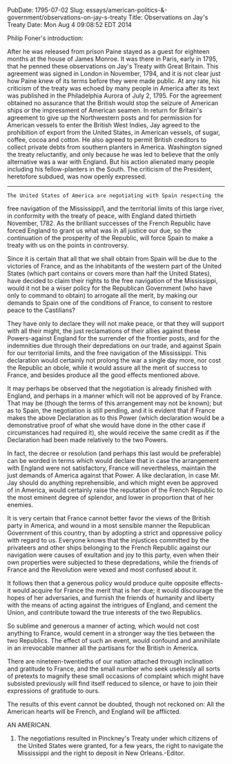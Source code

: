 PubDate: 1795-07-02
Slug: essays/american-politics-&-government/observations-on-jay-s-treaty
Title: Observations on Jay's Treaty
Date: Mon Aug  4 09:08:52 EDT 2014

   Philip Foner's introduction:

   After he was released from prison Paine stayed as a guest for
   eighteen months at the house of James Monroe. It was there in Paris, early
   in 1795, that he penned these observations on Jay's Treaty with Great
   Britain. This agreement was signed in London in November, 1794, and it is
   not clear just how Paine knew of its terms before they were made public.
   At any rate, his criticism of the treaty was echoed by many people in
   America after its text was published in the Philadelphia Aurora of July 2,
   1795. For the agreement obtained no assurance that the British would stop
   the seizure of American ships or the impressment of American seamen. In
   return for Britain's agreement to give up the Northwestern posts and for
   permission for American vessels to enter the British West Indies, Jay
   agreed to the prohibition of export from the United States, in American
   vessels, of sugar, coffee, cocoa and cotton. He also agreed to permit
   British creditors to collect private debts from southern planters in
   America. Washington signed the treaty reluctantly, and only because he was
   led to believe that the only alternative was a war with England. But his
   action alienated many people including his fellow-planters in the South.
   The criticism of the President, heretofore subdued, was now openly
   expressed.

   *******

    The United States of America are negotiating with Spain respecting the
   free navigation of the Mississippi1, and the territorial limits of this
   large river, in conformity with the treaty of peace, with England dated
   thirtieth November, 1782. As the brilliant successes of the French
   Republic have forced England to grant us what was in all justice our due,
   so the continuation of the prosperity of the Republic, will force Spain to
   make a treaty with us on the points in controversy.

   Since it is certain that all that we shall obtain from Spain will be due
   to the victories of France, and as the inhabitants of the western part of
   the United States (which part contains or covers more than half the United
   States), have decided to claim their rights to the free navigation of the
   Mississippi, would it not be a wiser policy for the Republican Government
   (who have only to command to obtain) to arrogate all the merit, by making
   our demands to Spain one of the conditions of France, to consent to
   restore peace to the Castilians?

   They have only to declare they will not make peace, or that they will
   support with all their might, the just reclamations of their allies
   against these Powers-against England for the surrender of the frontier
   posts, and for the indemnities due through their depredations on our
   trade, and against Spain for our territorial limits, and the free
   navigation of the Mississippi. This declaration would certainly not
   prolong the war a single day more, nor cost the Republic an obole, while
   it would assure all the merit of success to France, and besides produce
   all the good effects mentioned above.

   It may perhaps be observed that the negotiation is already finished with
   England, and perhaps in a manner which will not be approved of by France.
   That may be (though the terms of this arrangement may not be known); but
   as to Spain, the negotiation is still pending, and it is evident that if
   France makes the above Declaration as to this Power (which declaration
   would be a demonstrative proof of what she would have done in the other
   case if circumstances had required it), she would receive the same credit
   as if the Declaration had been made relatively to the two Powers.

   In fact, the decree or resolution (and perhaps this last would be
   preferable) can be worded in terms which would declare that in case the
   arrangement with England were not satisfactory, France will nevertheless,
   maintain the just demands of America against that Power. A like
   declaration, in case Mr. Jay should do anything reprehensible, and which
   might even be approved of in America, would certainly raise the reputation
   of the French Republic to the most eminent degree of splendor, and lower
   in proportion that of her enemies.

   It is very certain that France cannot better favor the views of the
   British party in America, and wound in a most sensible manner the
   Republican Government of this country, than by adopting a strict and
   oppressive policy with regard to us. Everyone knows that the injustices
   committed by the privateers and other ships belonging to the French
   Republic against our navigation were causes of exultation and joy to this
   party, even when their own properties were subjected to these
   depredations, while the friends of France and the Revolution were vexed
   and most confused about it.

   It follows then that a generous policy would produce quite opposite
   effects-it would acquire for France the merit that is her due; it would
   discourage the hopes of her adversaries, and furnish the friends of
   humanity and liberty with the means of acting against the intrigues of
   England, and cement the Union, and contribute toward the true interests of
   the two Republics.

   So sublime and generous a manner of acting, which would not cost anything
   to France, would cement in a stronger way the ties between the two
   Republics. The effect of such an event, would confound and annihilate in
   an irrevocable manner all the partisans for the British in America.

   There are nineteen-twentieths of our nation attached through inclination
   and gratitude to France, and the small number who seek uselessly all sorts
   of pretexts to magnify these small occasions of complaint which might have
   subsisted previously will find itself reduced to silence, or have to join
   their expressions of gratitude to ours.

   The results of this event cannot be doubted, though not reckoned on: All
   the American hearts will be French, and England will be afflicted.

   AN AMERICAN.

   1. The negotiations resulted in Pinckney's Treaty under which citizens of
   the United States were granted, for a few years, the right to navigate the
   Mississippi and the right to deposit in New Orleans.-Editor.


